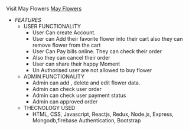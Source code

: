 Visit May Flowers [May Flowers](https://may-flowers-307f4.web.app/)

- *FEATURES*
  - USER FUNCTIONALITY
    - User Can create Account.
    - User can Add their favorite flower into their cart also they can remove flower from the cart
    - User Can Pay bills online. They can check their order
    - Also they can cancel their order
    - User can share their happy Moment
    - Un Authorised user are not allowed to buy flower
  - ADMIN FUNCTIONALITY
    - Admin can add , delete and edit flower data.
    - Admin can check user order
    - Admin can check user payment status
    - Admin can approved order
  - THECNOLOGY USED
    - HTML, CSS, Javascript, Reactjs, Redux, Node.js, Express, Mongodb,firebase Authentication, Bootstrap

